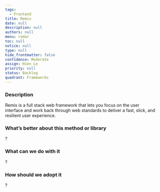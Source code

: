 ```yaml
---
tags: 
  - Frontend
title: Remix
date: null
description: null
authors: null
menu: radar
toc: null
notice: null
type: null
hide_frontmatter: false
confidence: Moderate
assign: Hien Le
priority: null
status: Backlog
quadrant: Frameworks
---
```


<!-- table_of_contents cc398275-0217-49b0-8dad-a998b243c918 -->

### Description

Remix is a full stack web framework that lets you focus on the user interface and work back through web standards to deliver a fast, slick, and resilient user experience.

### What’s better about this method or library

?

### What can we do with it

?

### How should we adopt it

?

<!-- child_database e4755feb-bb96-41e4-ab63-52efa9befea2 -->

